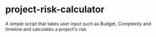 # project-risk-calculator
A simple script that takes user input such as Budget, Complexity and timeline and calculates a project's risk
